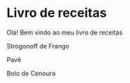# Livro de receitas

Olá! Bem vindo ao meu livro de receitas

Strogonoff de Frango

Pavê

Bolo de Cenoura
